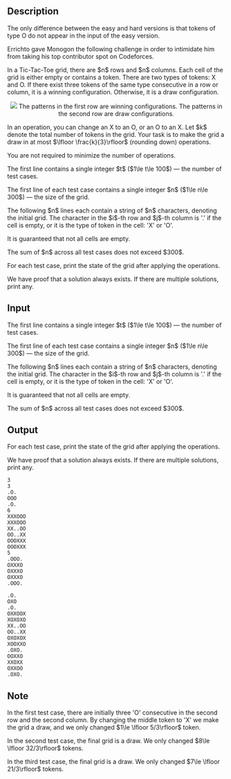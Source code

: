 ## Description

<div><p><span class="tex-font-style-bf">The only difference between the easy and hard versions is that tokens of type <span class="tex-font-style-tt">O</span> do not appear in the input of the easy version.</span></p><p><span class="tex-font-style-it">Errichto gave Monogon the following challenge in order to intimidate him from taking his top contributor spot on Codeforces.</span></p><p>In a Tic-Tac-Toe grid, there are $n$ rows and $n$ columns. Each cell of the grid is either empty or contains a token. There are two types of tokens: <span class="tex-font-style-tt">X</span> and <span class="tex-font-style-tt">O</span>. If there exist three tokens of the same type consecutive in a row or column, it is a winning configuration. Otherwise, it is a draw configuration.</p><center> <img class="tex-graphics" src="file://7ctvTnNa.png" style="max-width: 100.0%;max-height: 100.0%;"> The patterns in the first row are winning configurations. The patterns in the second row are draw configurations. </center><p>In an operation, you can change an <span class="tex-font-style-tt">X</span> to an <span class="tex-font-style-tt">O</span>, or an <span class="tex-font-style-tt">O</span> to an <span class="tex-font-style-tt">X</span>. Let $k$ denote the total number of tokens in the grid. Your task is to make the grid a <span class="tex-font-style-bf">draw</span> in at most $\lfloor \frac{k}{3}\rfloor$ (rounding down) operations.</p><p>You are <span class="tex-font-style-bf">not required</span> to minimize the number of operations.</p></div><div class="input-specification"><p>The first line contains a single integer $t$ ($1\le t\le 100$) — the number of test cases.</p><p>The first line of each test case contains a single integer $n$ ($1\le n\le 300$) — the size of the grid.</p><p>The following $n$ lines each contain a string of $n$ characters, denoting the initial grid. The character in the $i$-th row and $j$-th column is '<span class="tex-font-style-tt">.</span>' if the cell is empty, or it is the type of token in the cell: '<span class="tex-font-style-tt">X</span>' or '<span class="tex-font-style-tt">O</span>'.</p><p>It is guaranteed that not all cells are empty.</p><p>The sum of $n$ across all test cases does not exceed $300$.</p></div><div class="output-specification"><p>For each test case, print the state of the grid after applying the operations.</p><p>We have proof that a solution always exists. If there are multiple solutions, print any.</p></div>

## Input

<p>The first line contains a single integer $t$ ($1\le t\le 100$) — the number of test cases.</p><p>The first line of each test case contains a single integer $n$ ($1\le n\le 300$) — the size of the grid.</p><p>The following $n$ lines each contain a string of $n$ characters, denoting the initial grid. The character in the $i$-th row and $j$-th column is '<span class="tex-font-style-tt">.</span>' if the cell is empty, or it is the type of token in the cell: '<span class="tex-font-style-tt">X</span>' or '<span class="tex-font-style-tt">O</span>'.</p><p>It is guaranteed that not all cells are empty.</p><p>The sum of $n$ across all test cases does not exceed $300$.</p>

## Output

<p>For each test case, print the state of the grid after applying the operations.</p><p>We have proof that a solution always exists. If there are multiple solutions, print any.</p>





```input1
3
3
.O.
OOO
.O.
6
XXXOOO
XXXOOO
XX..OO
OO..XX
OOOXXX
OOOXXX
5
.OOO.
OXXXO
OXXXO
OXXXO
.OOO.
```




```output1
.O.
OXO
.O.
OXXOOX
XOXOXO
XX..OO
OO..XX
OXOXOX
XOOXXO
.OXO.
OOXXO
XXOXX
OXXOO
.OXO.
```



## Note

<p>In the first test case, there are initially three '<span class="tex-font-style-tt">O</span>' consecutive in the second row and the second column. By changing the middle token to '<span class="tex-font-style-tt">X</span>' we make the grid a draw, and we only changed $1\le \lfloor 5/3\rfloor$ token.</p><p>In the second test case, the final grid is a draw. We only changed $8\le \lfloor 32/3\rfloor$ tokens.</p><p>In the third test case, the final grid is a draw. We only changed $7\le \lfloor 21/3\rfloor$ tokens.</p>
